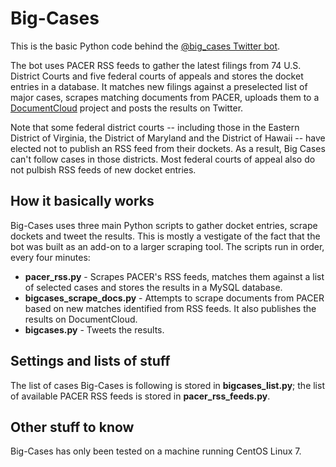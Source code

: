 # Big-Cases
This is the basic Python code behind the [@big_cases Twitter bot](http://twitter.com/big_cases).

The bot uses PACER RSS feeds to gather the latest filings from 74 U.S. District Courts and five federal courts of appeals and stores the docket entries in a database. It matches new filings against a preselected list of major cases, scrapes matching documents from PACER, uploads them to a [DocumentCloud](http://www.documentcloud.org) project and posts the results on Twitter. 

Note that some federal district courts -- including those in the Eastern District of Virginia, the District of Maryland and the District of Hawaii --  have elected not to publish an RSS feed from their dockets. As a result, Big Cases can't follow cases in those districts. Most federal courts of appeal also do not pulbish RSS feeds of new docket entries.

## How it basically works

Big-Cases uses three main Python scripts to gather docket entries, scrape dockets and tweet the results. This is mostly a vestigate of the fact that the bot was built as an add-on to a larger scraping tool. The scripts run in order, every four minutes:

* **pacer_rss.py** - Scrapes PACER's RSS feeds, matches them against a list of selected cases and stores the results in a MySQL database.
* **bigcases_scrape_docs.py** - Attempts to scrape documents from PACER based on new matches identified from RSS feeds. It also publishes the results on DocumentCloud. 
* **bigcases.py** - Tweets the results.

## Settings and lists of stuff

The list of cases Big-Cases is following is stored in **bigcases_list.py**; the list of available PACER RSS feeds is stored in **pacer_rss_feeds.py**. 

## Other stuff to know

Big-Cases has only been tested on a machine running CentOS Linux 7. 
